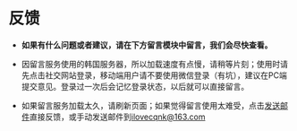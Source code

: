 # 反馈

- **如果有什么问题或者建议，请在下方留言模块中留言，我们会尽快查看。**

- 因留言服务使用的韩国服务器，所以加载速度有点慢，请稍等片刻；使用时请先点击社交网站登录，移动端用户请不要使用微信登录（有坑），建议在PC端提交意见。登录过一次后会记忆登录状态，以后就可以直接留言。

- 如果留言服务加载太久，请刷新页面；如果觉得留言使用太难受，点击<a href="mailto:ilovecqnk@163.com?subject=[反馈]大学&body=请在此输入您所需要反馈的内容">发送邮件</a>直接反馈，或手动发送邮件到<ilovecqnk@163.com>